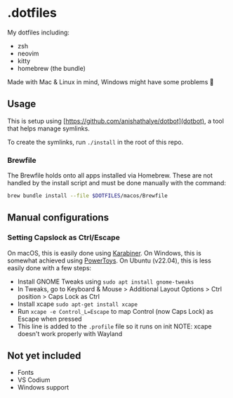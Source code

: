 # .dotfiles

My dotfiles including:
- zsh
- neovim
- kitty
- homebrew (the bundle)

Made with Mac & Linux in mind, Windows might have some problems 😬 

## Usage
This is setup using [https://github.com/anishathalye/dotbot](dotbot), a tool that helps manage symlinks.

To create the symlinks, run `./install` in the root of this repo.

### Brewfile
The Brewfile holds onto all apps installed via Homebrew.
These are not handled by the install script and must be done manually with the command:

```sh
brew bundle install --file $DOTFILES/macos/Brewfile
```

## Manual configurations
### Setting Capslock as Ctrl/Escape
On macOS, this is easily done using [Karabiner](https://karabiner-elements.pqrs.org/).
On Windows, this is somewhat achieved using [PowerToys](https://learn.microsoft.com/en-us/windows/powertoys/).
On Ubuntu (v22.04), this is less easily done with a few steps:
- Install GNOME Tweaks using `sudo apt install gnome-tweaks`
- In Tweaks, go to Keyboard & Mouse > Additional Layout Options > Ctrl position > Caps Lock as Ctrl
- Install xcape `sudo apt-get install xcape`
- Run `xcape -e Control_L=Escape` to map Control (now Caps Lock) as Escape when pressed
- This line is added to the `.profile` file so it runs on init
NOTE: xcape doesn't work properly with Wayland

## Not yet included
- Fonts
- VS Codium
- Windows support
